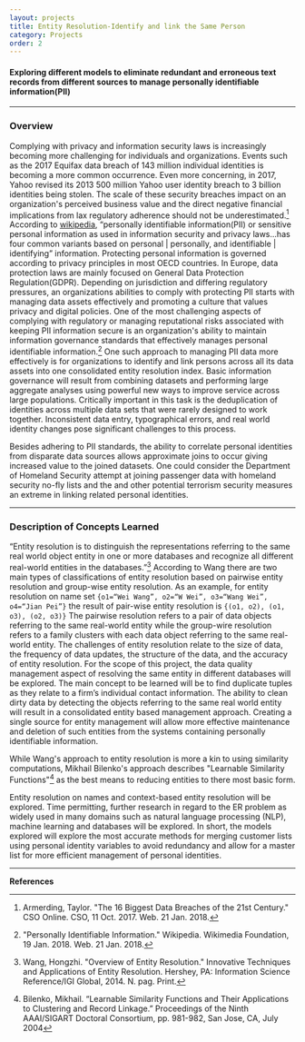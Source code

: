 ```yaml
---
layout: projects
title: Entity Resolution-Identify and link the Same Person
category: Projects
order: 2
---
```

#### __Exploring different models to eliminate redundant and erroneous text records from different sources to manage personally identifiable information(PII)__
---
### **Overview**
Complying with privacy and information security laws is increasingly becoming more challenging for individuals and organizations.  Events such as the 2017 Equifax data breach of 143 million individual identities is becoming a more common occurrence.  Even more concerning, in 2017, Yahoo revised its 2013 500 million Yahoo user identity breach to 3 billion identities being stolen.  The scale of these security breaches impact on an organization's perceived business value and the direct negative financial implications from lax regulatory adherence should not be underestimated.[^fn1] According to [wikipedia](https://en.wikipedia.org/wiki/Personally_identifiable_information), “personally identifiable information(PII) or sensitive personal information as used in information security and privacy laws...has four common variants based on personal | personally, and identifiable | identifying”  information.  Protecting personal information is governed according to privacy principles in most OECD countries.  In Europe, data protection laws are mainly focused on General Data Protection Regulation(GDPR).
Depending on jurisdiction and differing regulatory pressures, an organizations abilities to comply with protecting PII starts with managing data assets effectively and promoting a culture that values privacy and digital policies.  One of the most challenging aspects of complying with regulatory or managing reputational risks associated with keeping PII information secure is an organization's ability to maintain information governance standards that effectively manages personal identifiable information.[^fn2] One such approach to managing PII data more effectively is for organizations to identify and link persons across all its data assets into one consolidated entity resolution index.  Basic information governance will result from combining datasets and performing large aggregate analyses using powerful new ways to improve service across large populations. Critically important in this task is the deduplication of identities across multiple data sets that were rarely designed to work together. Inconsistent data entry, typographical errors, and real world identity changes pose significant challenges to this process.

Besides adhering to PII standards, the ability to correlate personal identities from disparate data sources allows approximate joins to occur giving increased value to the joined datasets.  One could consider the Department of Homeland Security attempt at joining passenger data with homeland security no-fly lists and the and other potential terrorism security measures an extreme in linking related personal identities.    

---
### **Description of Concepts Learned**

“Entity resolution is to distinguish the representations referring to the same real world object entity in one or more databases and recognize all different real-world entities in the databases.”[^fn3] According to Wang there are two main types of classifications of entity resolution based on pairwise entity resolution and group-wise entity resolution.  As an example, for entity resolution on name set `{o1=“Wei Wang”, o2=“W Wei”, o3=“Wang Wei”, o4=“Jian Pei”}` the result of pair-wise entity resolution is `{(o1, o2), (o1, o3), (o2, o3)}` The  pairwise resolution refers to a pair of data objects referring to the same real-world entity while the group-wire resolution refers to a family clusters with each data object referring to the same real-world entity.   The challenges of entity resolution relate to the size of data, the frequency of data updates, the structure of the data, and the accuracy of entity resolution.  For the scope of this project, the data quality management aspect of resolving the same entity in different databases will be explored.  The main concept to be learned will be to find duplicate tuples as they relate to a firm’s individual contact information.  The ability to clean dirty data by detecting the objects referring to the same real world entity will result in a consolidated entity based management approach. Creating a single source for entity management will allow more effective maintenance and deletion of such entities from the systems containing personally identifiable information.

While Wang's approach to entity resolution is more a kin to using similarity computations, Mikhail Bilenko's approach describes "Learnable Similarity Functions"[^fn4] as the best means to reducing entities to there most basic form.

Entity resolution on names and context-based entity resolution will be explored. Time permitting, further research in regard to the ER problem as widely used in many domains such as natural language processing (NLP), machine learning and databases will be explored. In short, the models explored will explore the most accurate methods for merging customer lists using personal identity variables to avoid redundancy and allow for a master list for more efficient management of personal identities.

---
**References**


[^fn1]:Armerding, Taylor. "The 16 Biggest Data Breaches of the 21st Century." CSO Online. CSO, 11 Oct. 2017. Web. 21 Jan. 2018.
[^fn2]:"Personally Identifiable Information." Wikipedia. Wikimedia Foundation, 19 Jan. 2018. Web. 21 Jan. 2018.
[^fn3]:Wang, Hongzhi. "Overview of Entity Resolution." Innovative Techniques and Applications of Entity Resolution. Hershey, PA: Information Science Reference/IGI Global, 2014. N. pag. Print.
[^fn4]:Bilenko, Mikhail. “Learnable Similarity Functions and Their Applications to Clustering and Record Linkage.” Proceedings of the Ninth AAAI/SIGART Doctoral Consortium, pp. 981-982, San Jose, CA, July 2004
